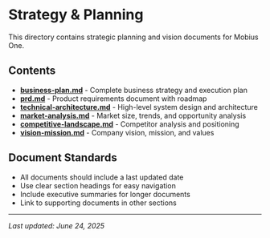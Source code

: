 # Strategy & Planning

This directory contains strategic planning and vision documents for Mobius One.

## Contents

- **[business-plan.md](business-plan.md)** - Complete business strategy and execution plan
- **[prd.md](prd.md)** - Product requirements document with roadmap
- **[technical-architecture.md](technical-architecture.md)** - High-level system design and architecture
- **[market-analysis.md](market-analysis.md)** - Market size, trends, and opportunity analysis
- **[competitive-landscape.md](competitive-landscape.md)** - Competitor analysis and positioning
- **[vision-mission.md](vision-mission.md)** - Company vision, mission, and values

## Document Standards

- All documents should include a last updated date
- Use clear section headings for easy navigation
- Include executive summaries for longer documents
- Link to supporting documents in other sections

---
*Last updated: June 24, 2025*
